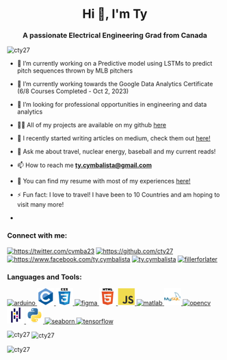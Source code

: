 <h1 align="center">Hi 👋, I'm Ty</h1>
<h3 align="center">A passionate Electrical Engineering Grad from Canada</h3>

<p align="left"> <img src="https://komarev.com/ghpvc/?username=cty27&label=Profile%20views&color=0e75b6&style=flat" alt="cty27" /> </p>

- 🔭 I’m currently working on a Predictive model using LSTMs to predict pitch sequences thrown by MLB pitchers

- 🌱 I’m currently working towards the Google Data Analytics Certificate (6/8 Courses Completed - Oct 2, 2023) 

- 🤝 I’m looking for professional opportunities in engineering and data analytics

- 👨‍💻 All of my projects are available on my github [here](https://github.com/CTy27)

- 📝 I recently started writing articles on medium, check them out [here!](https://medium.com/@ty.cymbalista)

- 💬 Ask me about travel, nuclear energy, baseball and my current reads!

- 📫 How to reach me **ty.cymbalista@gmail.com**

- 📄 You can find my resume with most of my experiences [here!](https://drive.google.com/file/d/1-jSOF0eqNZBatYS2Qrav60uBzeKgVwsK/view?usp=drive_link)

- ⚡ Fun fact: I love to travel! I have been to 10 Countries and am hoping to visit many more!
- 
<h3 align="left">Connect with me:</h3>
<p align="left">
<a href="https://twitter.com/https://twitter.com/cvmba23" target="blank"><img align="center" src="https://raw.githubusercontent.com/rahuldkjain/github-profile-readme-generator/master/src/images/icons/Social/twitter.svg" alt="https://twitter.com/cvmba23" height="30" width="40" /></a>
<a href="https://linkedin.com/in/https://github.com/cty27" target="blank"><img align="center" src="https://raw.githubusercontent.com/rahuldkjain/github-profile-readme-generator/master/src/images/icons/Social/linked-in-alt.svg" alt="https://github.com/cty27" height="30" width="40" /></a>
<a href="https://fb.com/https://www.facebook.com/ty.cymbalista" target="blank"><img align="center" src="https://raw.githubusercontent.com/rahuldkjain/github-profile-readme-generator/master/src/images/icons/Social/facebook.svg" alt="https://www.facebook.com/ty.cymbalista" height="30" width="40" /></a>
<a href="https://instagram.com/ty.cymbalista" target="blank"><img align="center" src="https://raw.githubusercontent.com/rahuldkjain/github-profile-readme-generator/master/src/images/icons/Social/instagram.svg" alt="ty.cymbalista" height="30" width="40" /></a>
<a href="https://www.youtube.com/c/fillerforlater" target="blank"><img align="center" src="https://raw.githubusercontent.com/rahuldkjain/github-profile-readme-generator/master/src/images/icons/Social/youtube.svg" alt="fillerforlater" height="30" width="40" /></a>
</p>

<h3 align="left">Languages and Tools:</h3>
<p align="left"> <a href="https://www.arduino.cc/" target="_blank" rel="noreferrer"> <img src="https://cdn.worldvectorlogo.com/logos/arduino-1.svg" alt="arduino" width="40" height="40"/> </a> <a href="https://www.cprogramming.com/" target="_blank" rel="noreferrer"> <img src="https://raw.githubusercontent.com/devicons/devicon/master/icons/c/c-original.svg" alt="c" width="40" height="40"/> </a> <a href="https://www.w3schools.com/css/" target="_blank" rel="noreferrer"> <img src="https://raw.githubusercontent.com/devicons/devicon/master/icons/css3/css3-original-wordmark.svg" alt="css3" width="40" height="40"/> </a> <a href="https://www.figma.com/" target="_blank" rel="noreferrer"> <img src="https://www.vectorlogo.zone/logos/figma/figma-icon.svg" alt="figma" width="40" height="40"/> </a> <a href="https://www.w3.org/html/" target="_blank" rel="noreferrer"> <img src="https://raw.githubusercontent.com/devicons/devicon/master/icons/html5/html5-original-wordmark.svg" alt="html5" width="40" height="40"/> </a> <a href="https://developer.mozilla.org/en-US/docs/Web/JavaScript" target="_blank" rel="noreferrer"> <img src="https://raw.githubusercontent.com/devicons/devicon/master/icons/javascript/javascript-original.svg" alt="javascript" width="40" height="40"/> </a> <a href="https://www.mathworks.com/" target="_blank" rel="noreferrer"> <img src="https://upload.wikimedia.org/wikipedia/commons/2/21/Matlab_Logo.png" alt="matlab" width="40" height="40"/> </a> <a href="https://www.mysql.com/" target="_blank" rel="noreferrer"> <img src="https://raw.githubusercontent.com/devicons/devicon/master/icons/mysql/mysql-original-wordmark.svg" alt="mysql" width="40" height="40"/> </a> <a href="https://opencv.org/" target="_blank" rel="noreferrer"> <img src="https://www.vectorlogo.zone/logos/opencv/opencv-icon.svg" alt="opencv" width="40" height="40"/> </a> <a href="https://pandas.pydata.org/" target="_blank" rel="noreferrer"> <img src="https://raw.githubusercontent.com/devicons/devicon/2ae2a900d2f041da66e950e4d48052658d850630/icons/pandas/pandas-original.svg" alt="pandas" width="40" height="40"/> </a> <a href="https://www.python.org" target="_blank" rel="noreferrer"> <img src="https://raw.githubusercontent.com/devicons/devicon/master/icons/python/python-original.svg" alt="python" width="40" height="40"/> </a> <a href="https://seaborn.pydata.org/" target="_blank" rel="noreferrer"> <img src="https://seaborn.pydata.org/_images/logo-mark-lightbg.svg" alt="seaborn" width="40" height="40"/> </a> <a href="https://www.tensorflow.org" target="_blank" rel="noreferrer"> <img src="https://www.vectorlogo.zone/logos/tensorflow/tensorflow-icon.svg" alt="tensorflow" width="40" height="40"/> </a> </p>

<p><img align="left" src="https://github-readme-stats.vercel.app/api/top-langs?username=cty27&show_icons=true&locale=en&layout=compact" alt="cty27" /></p>

<p>&nbsp;<img align="center" src="https://github-readme-stats.vercel.app/api?username=cty27&show_icons=true&locale=en" alt="cty27" /></p>

<p><img align="center" src="https://github-readme-streak-stats.herokuapp.com/?user=cty27&" alt="cty27" /></p>


<!--
**CTy27/CTy27** is a ✨ _special_ ✨ repository because its `README.md` (this file) appears on your GitHub profile.

Here are some ideas to get you started:

- 🔭 I’m currently working on ...
- 🌱 I’m currently learning ...
- 👯 I’m looking to collaborate on ...
- 🤔 I’m looking for help with ...
- 💬 Ask me about ...
- 📫 How to reach me: ...
- 😄 Pronouns: ...
- ⚡ Fun fact: ...
-->
